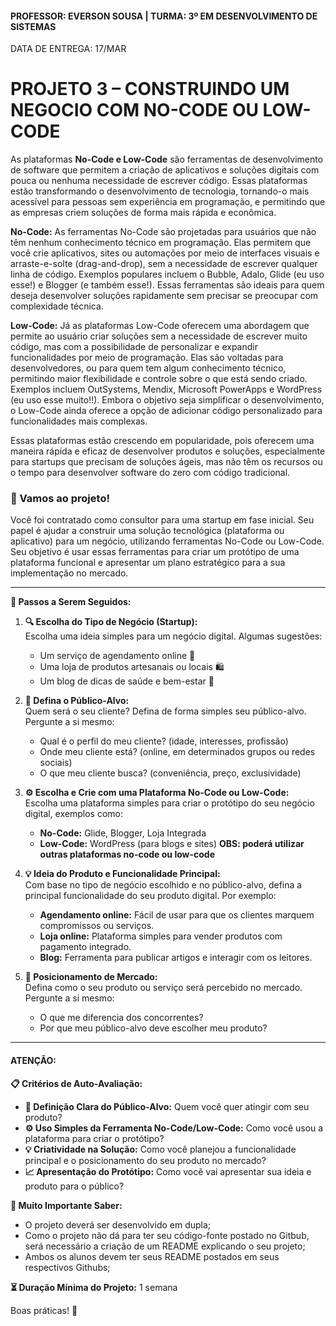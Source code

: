 #### PROFESSOR: EVERSON SOUSA | TURMA: 3º EM DESENVOLVIMENTO DE SISTEMAS

DATA DE ENTREGA: 17/MAR
# PROJETO 3 – CONSTRUINDO UM NEGOCIO COM NO-CODE OU LOW-CODE

As plataformas <b>No-Code e Low-Code</b> são ferramentas de desenvolvimento de software que permitem a criação de aplicativos e soluções digitais com pouca ou nenhuma necessidade de escrever código. Essas plataformas estão transformando o desenvolvimento de tecnologia, tornando-o mais acessível para pessoas sem experiência em programação, e permitindo que as empresas criem soluções de forma mais rápida e econômica.

<b>No-Code:</b>
As ferramentas No-Code são projetadas para usuários que não têm nenhum conhecimento técnico em programação. Elas permitem que você crie aplicativos, sites ou automações por meio de interfaces visuais e arraste-e-solte (drag-and-drop), sem a necessidade de escrever qualquer linha de código. Exemplos populares incluem o Bubble, Adalo, Glide (eu uso esse!) e Blogger (e também esse!). Essas ferramentas são ideais para quem deseja desenvolver soluções rapidamente sem precisar se preocupar com complexidade técnica.

<b>Low-Code:</b>
Já as plataformas Low-Code oferecem uma abordagem que permite ao usuário criar soluções sem a necessidade de escrever muito código, mas com a possibilidade de personalizar e expandir funcionalidades por meio de programação. Elas são voltadas para desenvolvedores, ou para quem tem algum conhecimento técnico, permitindo maior flexibilidade e controle sobre o que está sendo criado. Exemplos incluem OutSystems, Mendix, Microsoft PowerApps e WordPress (eu uso esse muito!!). Embora o objetivo seja simplificar o desenvolvimento, o Low-Code ainda oferece a opção de adicionar código personalizado para funcionalidades mais complexas.

Essas plataformas estão crescendo em popularidade, pois oferecem uma maneira rápida e eficaz de desenvolver produtos e soluções, especialmente para startups que precisam de soluções ágeis, mas não têm os recursos ou o tempo para desenvolver software do zero com código tradicional.

### 🎯 Vamos ao projeto!

Você foi contratado como consultor para uma startup em fase inicial. Seu papel é ajudar a construir uma solução tecnológica (plataforma ou aplicativo) para um negócio, utilizando ferramentas No-Code ou Low-Code. Seu objetivo é usar essas ferramentas para criar um protótipo de uma plataforma funcional e apresentar um plano estratégico para a sua implementação no mercado.

---

**🧳 Passos a Serem Seguidos:**

1. **🔍 Escolha do Tipo de Negócio (Startup):**  
   Escolha uma ideia simples para um negócio digital. Algumas sugestões:
   - Um serviço de agendamento online 📅
   - Uma loja de produtos artesanais ou locais 🛍️
   - Um blog de dicas de saúde e bem-estar 💪

2. **🎯 Defina o Público-Alvo:**  
   Quem será o seu cliente? Defina de forma simples seu público-alvo. Pergunte a si mesmo:
   - Qual é o perfil do meu cliente? (idade, interesses, profissão)
   - Onde meu cliente está? (online, em determinados grupos ou redes sociais)
   - O que meu cliente busca? (conveniência, preço, exclusividade)

3. **⚙️ Escolha e Crie com uma Plataforma No-Code ou Low-Code:**  
   Escolha uma plataforma simples para criar o protótipo do seu negócio digital, exemplos como:
   - **No-Code:** Glide, Blogger, Loja Integrada
   - **Low-Code:** WordPress (para blogs e sites)
   <b>OBS: poderá utilizar outras plataformas no-code ou low-code</b>

4. **💡 Ideia do Produto e Funcionalidade Principal:**  
   Com base no tipo de negócio escolhido e no público-alvo, defina a principal funcionalidade do seu produto digital. Por exemplo:
   - **Agendamento online:** Fácil de usar para que os clientes marquem compromissos ou serviços.
   - **Loja online:** Plataforma simples para vender produtos com pagamento integrado.
   - **Blog:** Ferramenta para publicar artigos e interagir com os leitores.

5. **🔑 Posicionamento de Mercado:**  
   Defina como o seu produto ou serviço será percebido no mercado. Pergunte a si mesmo:
   - O que me diferencia dos concorrentes?
   - Por que meu público-alvo deve escolher meu produto?

---

#### ATENÇÃO:

**📋 Critérios de Auto-Avaliação:**

- **🎯 Definição Clara do Público-Alvo:** Quem você quer atingir com seu produto?
- **⚙️ Uso Simples da Ferramenta No-Code/Low-Code:** Como você usou a plataforma para criar o protótipo?
- **💡 Criatividade na Solução:** Como você planejou a funcionalidade principal e o posicionamento do seu produto no mercado?
- **📈 Apresentação do Protótipo:** Como você vai apresentar sua ideia e produto para o público?

**🎯 Muito Importante Saber:**

- O projeto deverá ser desenvolvido em dupla;
- Como o projeto não dá para ter seu código-fonte postado no Gitbub, será necessário a criação de um README explicando o seu projeto;
- Ambos os alunos devem ter seus README postados em seus respectivos Githubs;

**⏳ Duração Mínima do Projeto:** 1 semana

Boas práticas! :call_me_hand: